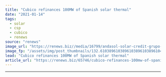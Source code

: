 ```yaml
---
title: "Cubico refinances 100MW of Spanish solar thermal"
date: "2021-01-14"
tags: 
  - solar
  - csp
  - cubico
  - renews
source: "renews"
image_url: "https://renews.biz//media/16799/andasol-solar-credit-grupo-acs.jpg?mode=crop&width=770&heightratio=0.6103896103896103896103896104&slimmage=true"
image_fp: "/assets/img/post_thumbnails/132.6103896103896103896103896104&slimmage=true"
lead: "Cubico refinances 100MW of Spanish solar thermal"
article_url: "https://renews.biz/65746/cubico-refinances-100mw-of-spanish-solar-thermal/"
---
```


---
